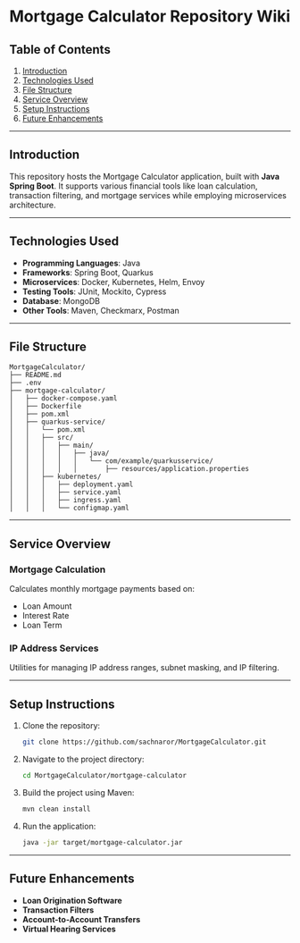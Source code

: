 
# Mortgage Calculator Repository Wiki

## Table of Contents
1. [Introduction](#introduction)
2. [Technologies Used](#technologies-used)
3. [File Structure](#file-structure)
4. [Service Overview](#service-overview)
5. [Setup Instructions](#setup-instructions)
6. [Future Enhancements](#future-enhancements)

---

## Introduction
This repository hosts the Mortgage Calculator application, built with **Java Spring Boot**. It supports various financial tools like loan calculation, transaction filtering, and mortgage services while employing microservices architecture.

---

## Technologies Used
- **Programming Languages**: Java
- **Frameworks**: Spring Boot, Quarkus
- **Microservices**: Docker, Kubernetes, Helm, Envoy
- **Testing Tools**: JUnit, Mockito, Cypress
- **Database**: MongoDB
- **Other Tools**: Maven, Checkmarx, Postman

---

## File Structure

```
MortgageCalculator/
├── README.md
├── .env
├── mortgage-calculator/
│   ├── docker-compose.yaml
│   ├── Dockerfile
│   ├── pom.xml
│   ├── quarkus-service/
│   │   └── pom.xml
│   │   ├── src/
│   │   │   ├── main/
│   │   │   │   ├── java/
│   │   │   │   │   └── com/example/quarkusservice/
│   │   │   │   │       ├── resources/application.properties
│   │   ├── kubernetes/
│   │   │   ├── deployment.yaml
│   │   │   ├── service.yaml
│   │   │   ├── ingress.yaml
│   │   │   └── configmap.yaml
```

---

## Service Overview

### Mortgage Calculation
Calculates monthly mortgage payments based on:
- Loan Amount
- Interest Rate
- Loan Term

### IP Address Services
Utilities for managing IP address ranges, subnet masking, and IP filtering.

---

## Setup Instructions

1. Clone the repository:
   ```bash
   git clone https://github.com/sachnaror/MortgageCalculator.git
   ```
2. Navigate to the project directory:
   ```bash
   cd MortgageCalculator/mortgage-calculator
   ```
3. Build the project using Maven:
   ```bash
   mvn clean install
   ```
4. Run the application:
   ```bash
   java -jar target/mortgage-calculator.jar
   ```

---

## Future Enhancements
- **Loan Origination Software**
- **Transaction Filters**
- **Account-to-Account Transfers**
- **Virtual Hearing Services**
